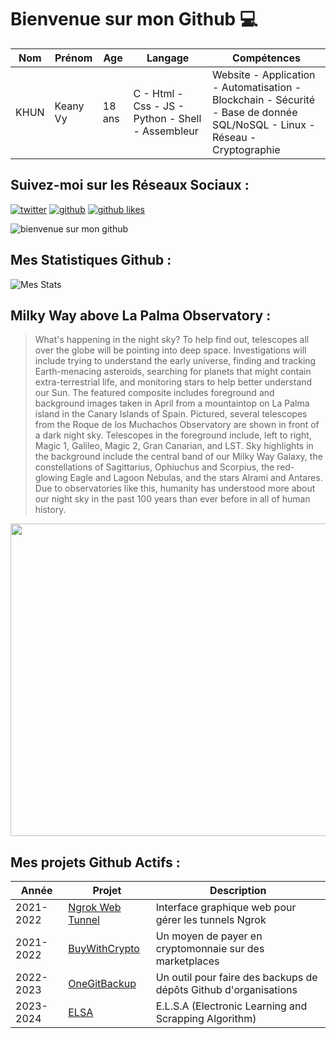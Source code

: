 # Bienvenue sur mon Github 💻
| Nom | Prénom | Age | Langage | Compétences |
|---  |---     |---  |---      |---
| KHUN | Keany Vy | 18 ans | C - Html - Css - JS - Python - Shell - Assembleur | Website - Application - Automatisation - Blockchain - Sécurité - Base de donnée SQL/NoSQL - Linux - Réseau - Cryptographie |

## Suivez-moi sur les Réseaux Sociaux :
[![twitter](https://img.shields.io/twitter/follow/thisiskeanyvy?style=social)](https://twitter.com/thisiskeanyvy)
[![github](https://img.shields.io/github/followers/thisiskeanyvy?style=social)](https://github.com/thisiskeanyvy?tab=followers)
[![github likes](https://img.shields.io/github/stars/thisiskeanyvy?style=social)](https://github.com/thisiskeanyvy)

![bienvenue sur mon github](https://thisiskeanyvy-hosting.pages.dev/banner.gif)

## Mes Statistiques Github :
![Mes Stats](https://github-readme-stats.vercel.app/api?username=thisiskeanyvy&show_icons=true&theme=radical)

## Milky Way above La Palma Observatory :

> What's happening in the night sky? To help find out, telescopes all over the globe will be pointing into deep space.  Investigations will include trying to understand the early universe, finding and tracking Earth-menacing asteroids, searching for planets that might contain extra-terrestrial life, and monitoring stars to help better understand our Sun. The featured composite includes foreground and background images taken in April from a mountaintop on La Palma island in the Canary Islands of Spain.  Pictured, several telescopes from the Roque de los Muchachos Observatory are shown in front of a dark night sky. Telescopes in the foreground include, left to right, Magic 1, Galileo, Magic 2, Gran Canarian, and LST. Sky highlights in the background include the central band of our Milky Way Galaxy, the constellations of Sagittarius, Ophiuchus and Scorpius, the red-glowing Eagle and Lagoon Nebulas, and the stars Alrami and Antares.  Due to observatories like this, humanity has understood more about our night sky in the past 100 years than ever before in all of human history.

<img src='https://apod.nasa.gov/apod/image/2307/MwLaPalma_Rosadzinski_960.jpg' width="800" height="500"/>

## Mes projets Github Actifs :
| Année | Projet | Description |
|---   |---     |---          |
| 2021-2022 | [Ngrok Web Tunnel](https://github.com/thisiskeanyvy/ngrok-web-manager) | Interface graphique web pour gérer les tunnels Ngrok |
| 2021-2022 | [BuyWithCrypto](https://github.com/BuyWithCrypto) | Un moyen de payer en cryptomonnaie sur des marketplaces |
| 2022-2023 | [OneGitBackup](https://github.com/BuyWithCrypto/OneGitBackup) | Un outil pour faire des backups de dépôts Github d'organisations |
| 2023-2024 | [ELSA](https://github.com/thisiskeanyvy/ELSA) | E.L.S.A (Electronic Learning and Scrapping Algorithm) |